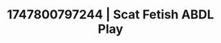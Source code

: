 ---
categories:
- Softcore narrative
- Spiritual kink
- Erotic archetypes
- Babysitter scenario
- Whispers of pleasure
image: /assets/images/1747800797244.jpg
layout: post
seo:
  description: Featured content with high-quality Scat Fetish, ABDL Play. HD images
    available.
  keywords: Scat Fetish, ABDL Play
  og_image: /assets/images/1747800797244.jpg
  schema_type: VisualArtwork
tags:
- ABDL Play
- '#1747800797244'
- Scat Fetish
title: 1747800797244 | Scat Fetish ABDL Play
---